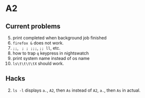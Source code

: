 # A2

## Current problems

5.  print completed when background job finished
6.  `firefox &` does not work.
7.  `;;`, ` ; ; ;;;`, `;; ll`, etc.
8.  how to trap `q` keypress in nightswatch
9.  print system name instead of os name
10. `ls\t\t\t\tX` should work.

## Hacks

2. `ls -l` displays `a.`, `A2`, then `As` instead of `A2`, `a.`, then `As` in actual.
